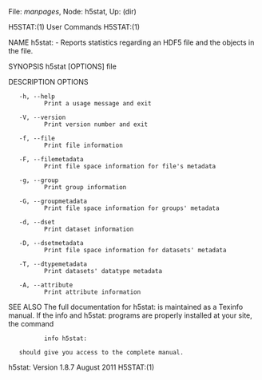 File: *manpages*,  Node: h5stat,  Up: (dir)

H5STAT:(1)                       User Commands                      H5STAT:(1)



NAME
       h5stat:  - Reports statistics regarding an HDF5 file and the objects in
       the file.

SYNOPSIS
       h5stat [OPTIONS] file

DESCRIPTION
              OPTIONS

       -h, --help
              Print a usage message and exit

       -V, --version
              Print version number and exit

       -f, --file
              Print file information

       -F, --filemetadata
              Print file space information for file's metadata

       -g, --group
              Print group information

       -G, --groupmetadata
              Print file space information for groups' metadata

       -d, --dset
              Print dataset information

       -D, --dsetmetadata
              Print file space information for datasets' metadata

       -T, --dtypemetadata
              Print datasets' datatype metadata

       -A, --attribute
              Print attribute information

SEE ALSO
       The full documentation for h5stat: is maintained as a  Texinfo  manual.
       If  the  info and h5stat: programs are properly installed at your site,
       the command

              info h5stat:

       should give you access to the complete manual.



h5stat: Version 1.8.7             August 2011                       H5STAT:(1)
